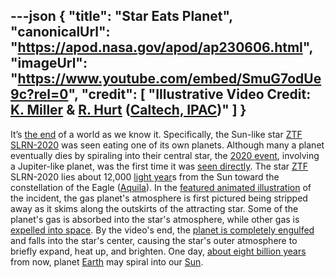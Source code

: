 ---json
{
  "title": "Star Eats Planet",
  "canonicalUrl": "https://apod.nasa.gov/apod/ap230606.html",
  "imageUrl": "https://www.youtube.com/embed/SmuG7odUe9c?rel=0",
  "credit": [
    "Illustrative Video Credit: [K. Miller](https://www.ipac.caltech.edu/staff/keith-miller) & [R. Hurt](https://www.ipac.caltech.edu/science/staff/robert-hurt) ([Caltech, IPAC](https://www.ipac.caltech.edu/))"
  ]
}
---

It’s [the end](https://youtu.be/8OyBtMPqpNY?t=48) of a world as we know it. Specifically, the Sun-like star [ZTF SLRN-2020](https://www.caltech.edu/about/news/star-eats-planet-brightens-dramatically) was seen eating one of its own planets. Although many a planet eventually dies by spiraling into their central star, the [2020 event](https://www.nature.com/articles/s41586-023-05842-x), involving a Jupiter-like planet, was the first time it was [seen directly](https://www.nasa.gov/feature/jpl/caught-in-the-act-astronomers-detect-a-star-devouring-a-planet). The star [ZTF](https://en.wikipedia.org/wiki/Zwicky_Transient_Facility) SLRN-2020 lies about 12,000 [light year](https://spaceplace.nasa.gov/light-year/en/)s from the Sun toward the constellation of the Eagle ([Aquila](https://en.wikipedia.org/wiki/Aquila_(constellation))). In the [featured animated illustration](https://caltech.app.box.com/v/ZTF-NEOWISE-STAR-PLANET) of the incident, the gas planet's atmosphere is first pictured being stripped away as it skims along the outskirts of the attracting star. Some of the planet's gas is absorbed into the star's atmosphere, while other gas is [expelled into space](https://apod.nasa.gov/apod/ap210427.html). By the video's end, the [planet is completely engulfed](https://live.staticflickr.com/5613/15634745431_af629b9374.jpg) and falls into the star's center, causing the star's outer atmosphere to briefly expand, heat up, and brighten. One day, [about eight billion years](https://ui.adsabs.harvard.edu/abs/2008MNRAS.386..155S/abstract) from now, planet [Earth](https://apod.nasa.gov/apod/ap220206.html) may spiral into our [Sun](https://solarsystem.nasa.gov/solar-system/sun/overview/).
